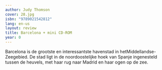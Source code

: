 ```yaml
---
author: Judy Thomson
cover: 28.jpg
isbn: "9789021542812"
lang: en-us
layout: review
title: Barcelona + mini CD-ROM
year: 0
---
```


Barcelona is de grootste en interessantste havenstad in hetMiddellandse-Zeegebied. De stad ligt in de noordoostelijke hoek van Spanje ingenesteld tussen de heuvels, met haar rug naar Madrid en haar ogen op de zee.
